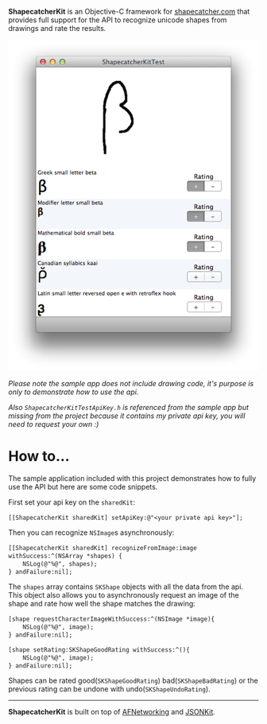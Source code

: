 **ShapecatcherKit** is an Objective-C framework for [shapecatcher.com](http://shapecatcher.com) that provides full support for the API to recognize unicode shapes from drawings and rate the results.

![](https://github.com/kgn/ShapecatcherKit/raw/master/Screenshot.png)

*Please note the sample app does not include drawing code, it's purpose is only to demonstrate how to use the api.*

*Also `ShapecatcherKitTestApiKey.h` is referenced from the sample app but missing from the project because it 
contains my private api key, you will need to request your own :)*

# How to…

The sample application included with this project demonstrates how to fully use the API but here are some code snippets.

First set your api key on the `sharedKit`:

``` obj-c
[[ShapecatcherKit sharedKit] setApiKey:@"<your private api key>"];
```

Then you can recognize `NSImage`s asynchronously:

``` obj-c
[[ShapecatcherKit sharedKit] recognizeFromImage:image withSuccess:^(NSArray *shapes) {
    NSLog(@"%@", shapes);
} andFailure:nil];
```

The `shapes` array contains `SKShape` objects with all the data from the api. This object also allows you to asynchronously request an image of the shape and rate how well the shape matches the drawing:

``` obj-c
[shape requestCharacterImageWithSuccess:^(NSImage *image){
    NSLog(@"%@", image);
} andFailure:nil];
```

``` obj-c
[shape setRating:SKShapeGoodRating withSuccess:^(){
    NSLog(@"%@", image);
} andFailure:nil];
```

Shapes can be rated good(`SKShapeGoodRating`) bad(`SKShapeBadRating`) or the previous rating can be undone with undo(`SKShapeUndoRating`).

---

**ShapecatcherKit** is built on top of [AFNetworking](https://github.com/AFNetworking/AFNetworking) and [JSONKit](https://github.com/johnezang/JSONKit).
